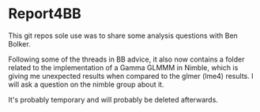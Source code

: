 # Report4BB
This git repos sole use was to share some analysis questions with Ben Bolker. 

Following some of the threads in BB advice, it also now contains a folder related to the implementation of a Gamma GLMMM in Nimble, which is giving me unexpected results when compared to the glmer (lme4) results. I will ask a question on the nimble group about it.

It's probably temporary and will probably be deleted afterwards.
